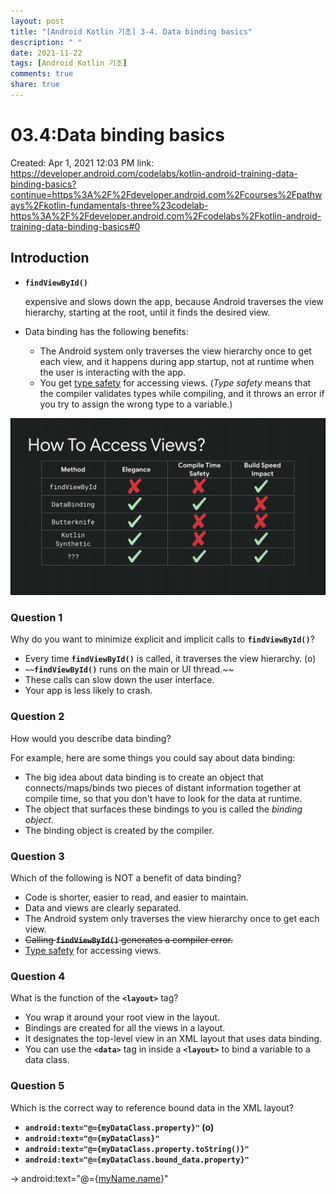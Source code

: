 ```yaml
---
layout: post
title: "[Android Kotlin 기초] 3-4. Data binding basics"
description: " "
date: 2021-11-22
tags: [Android Kotlin 기초]
comments: true
share: true
---
```



# 03.4:Data binding basics

Created: Apr 1, 2021 12:03 PM
link: https://developer.android.com/codelabs/kotlin-android-training-data-binding-basics?continue=https%3A%2F%2Fdeveloper.android.com%2Fcourses%2Fpathways%2Fkotlin-fundamentals-three%23codelab-https%3A%2F%2Fdeveloper.android.com%2Fcodelabs%2Fkotlin-android-training-data-binding-basics#0

## **Introduction**

- **`findViewById()`**

    expensive and slows down the app, because Android traverses the view hierarchy, starting at the root, until it finds the desired view.

- Data binding has the following benefits:
    - The Android system only traverses the view hierarchy once to get each view, and it happens during app startup, not at runtime when the user is interacting with the app.
    - You get [type safety](https://en.wikipedia.org/wiki/Type_safety) for accessing views. (*Type safety* means that the compiler validates types while compiling, and it throws an error if you try to assign the wrong type to a variable.)

![resource/viewbinding_io19.png](resource/viewbinding_io19.png)

### **Question 1**

Why do you want to minimize explicit and implicit calls to **`findViewById()`**? 

- Every time **`findViewById()`** is called, it traverses the view hierarchy. (o)
- **`~~findViewById()`** runs on the main or UI thread.~~
- These calls can slow down the user interface.
- Your app is less likely to crash.

### **Question 2**

How would you describe data binding?

For example, here are some things you could say about data binding:

- The big idea about data binding is to create an object that connects/maps/binds two pieces of distant information together at compile time, so that you don't have to look for the data at runtime.
- The object that surfaces these bindings to you is called the *binding object*.
- The binding object is created by the compiler.

### **Question 3**

Which of the following is NOT a benefit of data binding?

- Code is shorter, easier to read, and easier to maintain.
- Data and views are clearly separated.
- The Android system only traverses the view hierarchy once to get each view.
- ~~Calling **`findViewById()`** generates a compiler error.~~
- [Type safety](https://en.wikipedia.org/wiki/Type_safety) for accessing views.

### **Question 4**

What is the function of the **`<layout>`** tag?

- You wrap it around your root view in the layout.
- Bindings are created for all the views in a layout.
- It designates the top-level view in an XML layout that uses data binding.
- You can use the **`<data>`** tag in inside a **`<layout>`** to bind a variable to a data class.

### **Question 5**

Which is the correct way to reference bound data in the XML layout?

- **`android:text="@={myDataClass.property}"` (o)**
- **`android:text="@={myDataClass}"`**
- **`android:text="@={myDataClass.property.toString()}"`**
- **`android:text="@={myDataClass.bound_data.property}"`**

→ android:text="@={[myName.name](http://myname.name/)}"